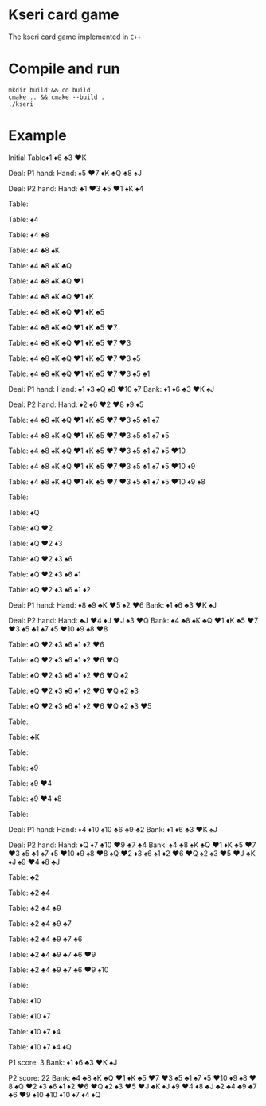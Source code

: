 # Kseri card game
The kseri card game implemented in `C++`

# Compile and run
```
mkdir build && cd build
cmake .. && cmake --build .
./kseri
```

# Example
Initial Table♦️1 ♦️6 ♣️3 ❤️K 

Deal: P1 hand: Hand: ♠️5 ❤️7 ♦️K ♣️Q ♣️8 ♠️J 

Deal: P2 hand: Hand: ♣️1 ❤️3 ♣️5 ❤️1 ♠️K ♠️4 

Table: 

Table: ♠️4 

Table: ♠️4 ♣️8 

Table: ♠️4 ♣️8 ♠️K 

Table: ♠️4 ♣️8 ♠️K ♣️Q 

Table: ♠️4 ♣️8 ♠️K ♣️Q ❤️1 

Table: ♠️4 ♣️8 ♠️K ♣️Q ❤️1 ♦️K 

Table: ♠️4 ♣️8 ♠️K ♣️Q ❤️1 ♦️K ♣️5 

Table: ♠️4 ♣️8 ♠️K ♣️Q ❤️1 ♦️K ♣️5 ❤️7 

Table: ♠️4 ♣️8 ♠️K ♣️Q ❤️1 ♦️K ♣️5 ❤️7 ❤️3 

Table: ♠️4 ♣️8 ♠️K ♣️Q ❤️1 ♦️K ♣️5 ❤️7 ❤️3 ♠️5 

Table: ♠️4 ♣️8 ♠️K ♣️Q ❤️1 ♦️K ♣️5 ❤️7 ❤️3 ♠️5 ♣️1 

Deal: P1 hand: Hand: ♠️1 ♦️3 ♠️Q ♠️8 ❤️10 ♠️7 Bank: ♦️1 ♦️6 ♣️3 ❤️K ♠️J 

Deal: P2 hand: Hand: ♦️2 ♠️6 ❤️2 ❤️8 ♦️9 ♦️5 

Table: ♠️4 ♣️8 ♠️K ♣️Q ❤️1 ♦️K ♣️5 ❤️7 ❤️3 ♠️5 ♣️1 ♠️7 

Table: ♠️4 ♣️8 ♠️K ♣️Q ❤️1 ♦️K ♣️5 ❤️7 ❤️3 ♠️5 ♣️1 ♠️7 ♦️5 

Table: ♠️4 ♣️8 ♠️K ♣️Q ❤️1 ♦️K ♣️5 ❤️7 ❤️3 ♠️5 ♣️1 ♠️7 ♦️5 ❤️10 

Table: ♠️4 ♣️8 ♠️K ♣️Q ❤️1 ♦️K ♣️5 ❤️7 ❤️3 ♠️5 ♣️1 ♠️7 ♦️5 ❤️10 ♦️9 

Table: ♠️4 ♣️8 ♠️K ♣️Q ❤️1 ♦️K ♣️5 ❤️7 ❤️3 ♠️5 ♣️1 ♠️7 ♦️5 ❤️10 ♦️9 ♠️8 

Table: 

Table: ♠️Q 

Table: ♠️Q ❤️2 

Table: ♠️Q ❤️2 ♦️3 

Table: ♠️Q ❤️2 ♦️3 ♠️6 

Table: ♠️Q ❤️2 ♦️3 ♠️6 ♠️1 

Table: ♠️Q ❤️2 ♦️3 ♠️6 ♠️1 ♦️2 

Deal: P1 hand: Hand: ♦️8 ♠️9 ♣️K ❤️5 ♠️2 ❤️6 Bank: ♦️1 ♦️6 ♣️3 ❤️K ♠️J 

Deal: P2 hand: Hand: ♣️J ❤️4 ♦️J ❤️J ♠️3 ❤️Q Bank: ♠️4 ♣️8 ♠️K ♣️Q ❤️1 
♦️K ♣️5 ❤️7 ❤️3 ♠️5 ♣️1 ♠️7 ♦️5 ❤️10 ♦️9 ♠️8 ❤️8 

Table: ♠️Q ❤️2 ♦️3 ♠️6 ♠️1 ♦️2 ❤️6 

Table: ♠️Q ❤️2 ♦️3 ♠️6 ♠️1 ♦️2 ❤️6 ❤️Q 

Table: ♠️Q ❤️2 ♦️3 ♠️6 ♠️1 ♦️2 ❤️6 ❤️Q ♠️2 

Table: ♠️Q ❤️2 ♦️3 ♠️6 ♠️1 ♦️2 ❤️6 ❤️Q ♠️2 ♠️3 

Table: ♠️Q ❤️2 ♦️3 ♠️6 ♠️1 ♦️2 ❤️6 ❤️Q ♠️2 ♠️3 ❤️5 

Table: 

Table: ♣️K 

Table: 

Table: ♠️9 

Table: ♠️9 ❤️4 

Table: ♠️9 ❤️4 ♦️8 

Table: 

Deal: P1 hand: Hand: ♦️4 ♦️10 ♠️10 ♣️6 ♣️9 ♣️2 Bank: ♦️1 ♦️6 ♣️3 ❤️K 
♠️J 

Deal: P2 hand: Hand: ♦️Q ♦️7 ♣️10 ❤️9 ♣️7 ♣️4 Bank: ♠️4 ♣️8 ♠️K ♣️Q ❤️1 
♦️K ♣️5 ❤️7 ❤️3 ♠️5 ♣️1 ♠️7 ♦️5 ❤️10 ♦️9 ♠️8 ❤️8 ♠️Q ❤️2 ♦️3 ♠️6 ♠️1 
♦️2 ❤️6 ❤️Q ♠️2 ♠️3 ❤️5 ❤️J ♣️K ♦️J ♠️9 ❤️4 ♦️8 ♣️J 

Table: ♣️2 

Table: ♣️2 ♣️4 

Table: ♣️2 ♣️4 ♣️9 

Table: ♣️2 ♣️4 ♣️9 ♣️7 

Table: ♣️2 ♣️4 ♣️9 ♣️7 ♣️6 

Table: ♣️2 ♣️4 ♣️9 ♣️7 ♣️6 ❤️9 

Table: ♣️2 ♣️4 ♣️9 ♣️7 ♣️6 ❤️9 ♠️10 

Table: 

Table: ♦️10 

Table: ♦️10 ♦️7 

Table: ♦️10 ♦️7 ♦️4 

Table: ♦️10 ♦️7 ♦️4 ♦️Q 

P1 score: 3 Bank: ♦️1 ♦️6 ♣️3 ❤️K ♠️J 

P2 score: 22 Bank: ♠️4 ♣️8 ♠️K ♣️Q ❤️1 ♦️K ♣️5 ❤️7 ❤️3 ♠️5 ♣️1 ♠️7 ♦️5 ❤️10 ♦️9 ♠️8 ❤️8 ♠️Q ❤️2 ♦️3 ♠️6 ♠️1 ♦️2 ❤️6 ❤️Q ♠️2 ♠️3 ❤️5 ❤️J ♣️K ♦️J ♠️9 ❤️4 ♦️8 ♣️J ♣️2 ♣️4 ♣️9 ♣️7 ♣️6 ❤️9 ♠️10 ♣️10 ♦️10 ♦️7 ♦️4 ♦️Q 